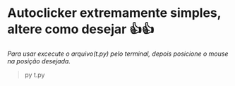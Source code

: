 
# **Autoclicker extremamente simples, altere como desejar 👍👍**

*Para usar excecute o arquivo(t.py) pelo terminal, depois posicione o mouse na posição desejada.*

> py t.py 
